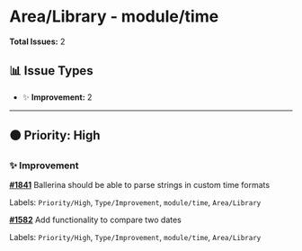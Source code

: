# Area/Library - module/time

**Total Issues:** 2

## 📊 Issue Types

- ✨ **Improvement:** 2

---

## 🟠 Priority: High

### ✨ Improvement

**[#1841](https://github.com/ballerina-platform/ballerina-library/issues/1841)** Ballerina should be able to parse strings in custom time formats

Labels: `Priority/High`, `Type/Improvement`, `module/time`, `Area/Library`

**[#1582](https://github.com/ballerina-platform/ballerina-library/issues/1582)** Add functionality to compare two dates 

Labels: `Priority/High`, `Type/Improvement`, `module/time`, `Area/Library`

